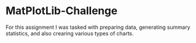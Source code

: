 # MatPlotLib-Challenge
For this assignment I was tasked with preparing data, generating summary statistics, and also crearing various types of charts. 
